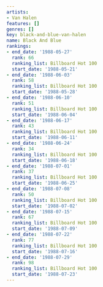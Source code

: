 ```yaml
---
artists:
- Van Halen
features: []
genres: []
key: black-and-blue-van-halen
name: Black And Blue
rankings:
- end_date: '1988-05-27'
  rank: 66
  ranking_list: Billboard Hot 100
  start_date: '1988-05-21'
- end_date: '1988-06-03'
  rank: 58
  ranking_list: Billboard Hot 100
  start_date: '1988-05-28'
- end_date: '1988-06-10'
  rank: 51
  ranking_list: Billboard Hot 100
  start_date: '1988-06-04'
- end_date: '1988-06-17'
  rank: 43
  ranking_list: Billboard Hot 100
  start_date: '1988-06-11'
- end_date: '1988-06-24'
  rank: 34
  ranking_list: Billboard Hot 100
  start_date: '1988-06-18'
- end_date: '1988-07-01'
  rank: 37
  ranking_list: Billboard Hot 100
  start_date: '1988-06-25'
- end_date: '1988-07-08'
  rank: 50
  ranking_list: Billboard Hot 100
  start_date: '1988-07-02'
- end_date: '1988-07-15'
  rank: 67
  ranking_list: Billboard Hot 100
  start_date: '1988-07-09'
- end_date: '1988-07-22'
  rank: 77
  ranking_list: Billboard Hot 100
  start_date: '1988-07-16'
- end_date: '1988-07-29'
  rank: 98
  ranking_list: Billboard Hot 100
  start_date: '1988-07-23'
---
```


